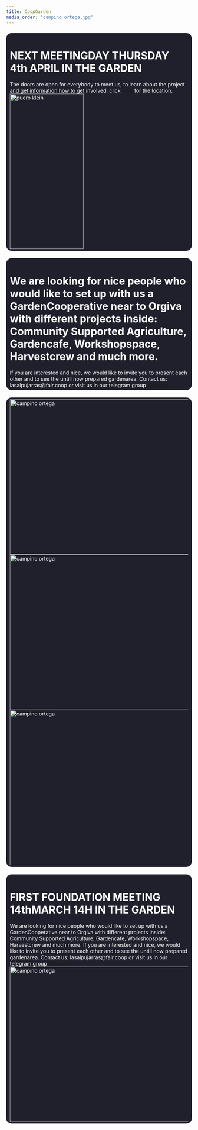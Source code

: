 ```yaml
---
title: CoopGarden
media_order: 'campino ortega.jpg'
---
```


<head>
    <style>
    body{    
                background-attachment: fixed;
                width: auto;
            }
            
            a{
            text-decoration: none;
            color: white;
            }
            a:hover{
            color:grey;
            }
            a:active{
            }
            a:visited{
            }
        .container{
                width : auto%;
                margin: auto;
            }
        .list{
            border: 1px #ccc solid;
            }
            .list ul{
               list-style: square;
            }    
        .welcome{
                border-radius: 15px;
                 background-color: #20202c;
                 padding: 5px 10px;
                margin: 20px 0;
                color: white;
            }
            .timetable{
                border-radius: 15px;
                 background-color: #20202c;
                 padding: 5px 10px;
                margin: 20px 0;
                color: white;
                float: right;
                position: absolute;
                right: 20px;
                top: 220px;
            }
            .faircoin{
            float: right;
            width: 10%;
            position: absolute;
            right: 20px;
            top: 90px;
          
            }
            .agreement{
                background-color: #20202c;
                padding: 5px 10px;
                margin: 20px 0;
                color: white;
            }
                 .table{
                 border-radius: 15px;
                 background-color: #20202c;
                 padding: 5px 10px;
                margin: 20px 0;
             	
                }
            h1{
                color: white;
                text-alinge: centre;
            }
            h2{
                color: white;
            }
            h3{
                color: white;
                font-size: 20px;
            }
            p{
                color: white;
            }
            th{
            	color: black;
            }
            

</style>
        </head>
        
 <div class="welcome">
        <h1> NEXT MEETINGDAY THURSDAY 4th APRIL IN THE GARDEN</h1>
 The doors are open for everybody to meet us, to learn about the project and get information how to get involved. 
    click <a href="https://www.openstreetmap.org/search?query=36.8925%2C-3.4200#map=16/36.8925/-3.4200&layers=N"> here </a> for the location.
 <img src="/images/puero klein.jpg" alt="puero klein" width="200" height="420">
    </div>
    
<div class="welcome">
 <h1>   We are looking for nice people who would like to set up with us a GardenCooperative near to Orgiva with different projects inside: Community Supported Agriculture, Gardencafe, Workshopspace, Harvestcrew and much more.</h1>
    If you are interested and nice, we would like to invite you to present each other and to see the untill now prepared gardenarea. Contact us: lasalpujarras@fair.coop or  visit us in our telegram group <a href="https://t.me/lasalpujarras"> Alpujarra </a>
    </div>
<div class="welcome">
 		<img src="/images/IMG_20190310_160942klein.jpg" alt="campino ortega" width="600" height="420">
    <img src="/images/terrenoabbas.jpg" alt="campino ortega" width="600" height="420">
    <img src="/images/terrenofield.jpg" alt="campino ortega" width="600" height="420">
    </div>
    
<div class="welcome">
        <h1> FIRST FOUNDATION MEETING 14thMARCH 14H IN THE GARDEN</h1>
 We are looking for nice people who would like to set up with us a GardenCooperative near to Orgiva with different projects inside: Community Supported Agriculture, Gardencafe, Workshopspace, Harvestcrew and much more.
    If you are interested and nice, we would like to invite you to present each other and to see the untill now prepared gardenarea. Contact us: lasalpujarras@fair.coop or  visit us in our telegram group <a href="https://t.me/lasalpujarras"> Alpujarra </a>
 <img src="/images/campino ortega.jpg" alt="campino ortega" width="600" height="420">
    </div>